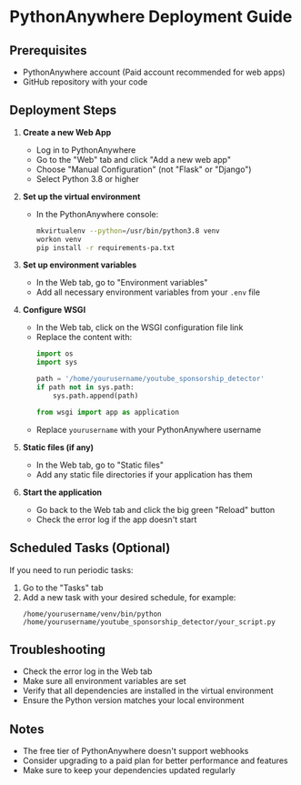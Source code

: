 # PythonAnywhere Deployment Guide

## Prerequisites
- PythonAnywhere account (Paid account recommended for web apps)
- GitHub repository with your code

## Deployment Steps

1. **Create a new Web App**
   - Log in to PythonAnywhere
   - Go to the "Web" tab and click "Add a new web app"
   - Choose "Manual Configuration" (not "Flask" or "Django")
   - Select Python 3.8 or higher

2. **Set up the virtual environment**
   - In the PythonAnywhere console:
     ```bash
     mkvirtualenv --python=/usr/bin/python3.8 venv
     workon venv
     pip install -r requirements-pa.txt
     ```

3. **Set up environment variables**
   - In the Web tab, go to "Environment variables"
   - Add all necessary environment variables from your `.env` file

4. **Configure WSGI**
   - In the Web tab, click on the WSGI configuration file link
   - Replace the content with:
     ```python
     import os
     import sys
     
     path = '/home/yourusername/youtube_sponsorship_detector'
     if path not in sys.path:
         sys.path.append(path)
     
     from wsgi import app as application
     ```
   - Replace `yourusername` with your PythonAnywhere username

5. **Static files (if any)**
   - In the Web tab, go to "Static files"
   - Add any static file directories if your application has them

6. **Start the application**
   - Go back to the Web tab and click the big green "Reload" button
   - Check the error log if the app doesn't start

## Scheduled Tasks (Optional)
If you need to run periodic tasks:
1. Go to the "Tasks" tab
2. Add a new task with your desired schedule, for example:
   ```
   /home/yourusername/venv/bin/python /home/yourusername/youtube_sponsorship_detector/your_script.py
   ```

## Troubleshooting
- Check the error log in the Web tab
- Make sure all environment variables are set
- Verify that all dependencies are installed in the virtual environment
- Ensure the Python version matches your local environment

## Notes
- The free tier of PythonAnywhere doesn't support webhooks
- Consider upgrading to a paid plan for better performance and features
- Make sure to keep your dependencies updated regularly
